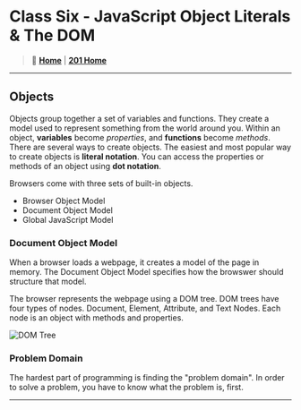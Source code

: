 # Class Six - JavaScript Object Literals & The DOM

> 🏡 [**Home**](https://mistidinzy.github.io/ReadingNotes/)
|
> [**201 Home**](/201home.md)

_____

## Objects

Objects group together a set of variables and functions. They create a model used to represent something from the world around you.
Within an object, **variables** become *properties*, and **functions** become *methods*.
There are several ways to create objects.
The easiest and most popular way to create objects is **literal notation**.
You can access the properties or methods of an object using **dot notation**.

Browsers come with three sets of built-in objects.

- Browser Object Model
- Document Object Model
- Global JavaScript Model

### Document Object Model

When a browser loads a webpage, it creates a model of the page in memory.
The Document Object Model specifies how the browswer should structure that model.

The browser represents the webpage using a DOM tree.
DOM trees have four types of nodes. Document, Element, Attribute, and Text Nodes.
Each node is an object with methods and properties.

![DOM Tree](https://i.imgur.com/fmN0Ldh.jpg)

### Problem Domain

The hardest part of programming is finding the "problem domain".
In order to solve a problem, you have to know what the problem is, first.

_____
